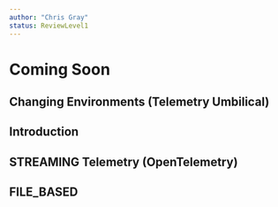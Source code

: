 ```yaml
---
author: "Chris Gray"
status: ReviewLevel1
---
```


# Coming Soon

## Changing Environments (Telemetry Umbilical)

## Introduction

## STREAMING Telemetry (OpenTelemetry)

## FILE_BASED
